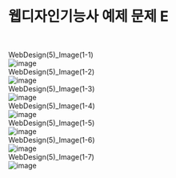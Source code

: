 <h1>웹디자인기능사 예제 문제 E</h1><br>

WebDesign(5)_Image(1-1)<br>
![image](https://github.com/user-attachments/assets/20c5295b-9fec-4e5b-a722-d08af7f1181f)
<br>WebDesign(5)_Image(1-2)<br>
![image](https://github.com/user-attachments/assets/dbb00e76-37f6-4c77-8376-dae93d58c2f4)
<br>WebDesign(5)_Image(1-3)<br>
![image](https://github.com/user-attachments/assets/ff413a8d-f0a7-4923-8c5b-cab8a7afe0fc)
<br>WebDesign(5)_Image(1-4)<br>
![image](https://github.com/user-attachments/assets/0d7a3fb0-2b5e-411d-940c-570c8fc7c065)
<br>WebDesign(5)_Image(1-5)<br>
![image](https://github.com/user-attachments/assets/6c772efa-6baa-4f98-a291-eba39ed53e6d)
<br>WebDesign(5)_Image(1-6)<br>
![image](https://github.com/user-attachments/assets/fb8fce3e-ea56-499e-8000-a6c65c95346d)
<br>WebDesign(5)_Image(1-7)<br>
![image](https://github.com/user-attachments/assets/06ffbb26-a80d-43b1-94a7-06325e1d8bc4)
